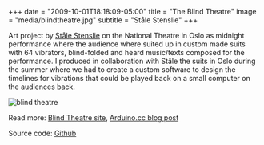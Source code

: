 +++
date = "2009-10-01T18:18:09-05:00"
title = "The Blind Theatre"
image = "media/blindtheatre.jpg"
subtitle = "Ståle Stenslie"
+++

Art project by [Ståle Stenslie](http://www.stenslie.net/) on the National Theatre in Oslo as midnight performance where the audience where suited up in custom made suits with 64 vibrators, blind-folded and heard music/texts composed for the performance. I produced in collaboration with Ståle the suits in Oslo during the summer where we had to create a custom software to design the timelines for vibrations that could be played back on a small computer on the audiences back.

![blind theatre](work/blindtheatre/01.jpg)

Read more: [Blind Theatre site](https://blindtheater.wordpress.com/), [Arduino.cc blog post](https://blog.arduino.cc/2011/01/11/arduino-to-spread-your-senses/)

Source code: [Github](https://github.com/Illutron/ofxABBRobot)
